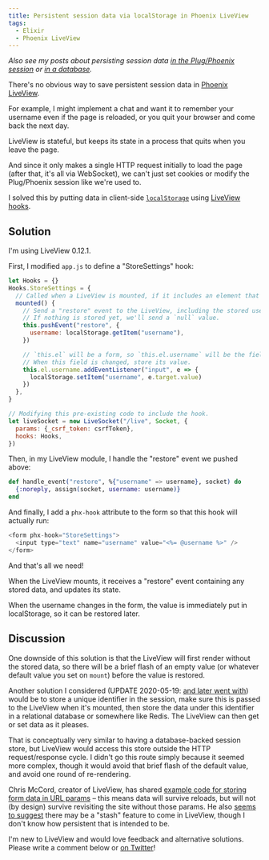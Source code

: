 ```yaml
---
title: Persistent session data via localStorage in Phoenix LiveView
tags:
  - Elixir
  - Phoenix LiveView
---
```


<i>Also see my posts about persisting session data [in the Plug/Phoenix session](/2020/05/persistent-session-data-in-phoenix-liveview) or [in a database](/2020/05/persistent-session-data-via-a-database-in-phoenix-liveview).</i>


There's no obvious way to save persistent session data in [Phoenix LiveView](https://github.com/phoenixframework/phoenix_live_view).

For example, I might implement a chat and want it to remember your username even if the page is reloaded, or you quit your browser and come back the next day.

LiveView is stateful, but keeps its state in a process that quits when you leave the page.

And since it only makes a single HTTP request initially to load the page (after that, it's all via WebSocket), we can't just set cookies or modify the Plug/Phoenix session like we're used to.

I solved this by putting data in client-side [`localStorage`](https://developer.mozilla.org/en-US/docs/Web/API/Window/localStorage) using [LiveView hooks](https://hexdocs.pm/phoenix_live_view/Phoenix.LiveView.html#module-js-interop-and-client-controlled-dom).

## Solution

I'm using LiveView 0.12.1.

First, I modified `app.js` to define a "StoreSettings" hook:

``` js
let Hooks = {}
Hooks.StoreSettings = {
  // Called when a LiveView is mounted, if it includes an element that uses this hook.
  mounted() {
    // Send a "restore" event to the LiveView, including the stored username.
    // If nothing is stored yet, we'll send a `null` value.
    this.pushEvent("restore", {
      username: localStorage.getItem("username"),
    })

    // `this.el` will be a form, so `this.el.username` will be the field named "username".
    // When this field is changed, store its value.
    this.el.username.addEventListener("input", e => {
      localStorage.setItem("username", e.target.value)
    })
  },
}

// Modifying this pre-existing code to include the hook.
let liveSocket = new LiveSocket("/live", Socket, {
  params: {_csrf_token: csrfToken},
  hooks: Hooks,
})
```

Then, in my LiveView module, I handle the "restore" event we pushed above:

``` elixir
def handle_event("restore", %{"username" => username}, socket) do
  {:noreply, assign(socket, username: username)}
end
```

And finally, I add a `phx-hook` attribute to the form so that this hook will actually run:

``` elixir
<form phx-hook="StoreSettings">
  <input type="text" name="username" value="<%= @username %>" />
</form>
```

And that's all we need!

When the LiveView mounts, it receives a "restore" event containing any stored data, and updates its state.

When the username changes in the form, the value is immediately put in localStorage, so it can be restored later.

## Discussion

One downside of this solution is that the LiveView will first render without the stored data, so there will be a brief flash of an empty value (or whatever default value you set on `mount`) before the value is restored.

Another solution I considered (UPDATE 2020-05-19: [and later went with](/2020/05/persistent-session-data-via-a-database-in-phoenix-liveview)) would be to store a unique identifier in the session, make sure this is passed to the LiveView when it's mounted, then store the data under this identifier in a relational database or somewhere like Redis. The LiveView can then get or set data as it pleases.

That is conceptually very similar to having a database-backed session store, but LiveView would access this store outside the HTTP request/response cycle. I didn't go this route simply because it seemed more complex, though it would avoid that brief flash of the default value, and avoid one round of re-rendering.

Chris McCord, creator of LiveView, has shared [example code for storing form data in URL params](https://gist.github.com/chrismccord/5d2f6e99112c9a67fedb2b8501a5bcab) – this means data will survive reloads, but will not (by design) survive revisiting the site without those params. He also [seems to suggest](https://news.ycombinator.com/item?id=21101081) there may be a "stash" feature to come in LiveView, though I don't know how persistent that is intended to be.

I'm new to LiveView and would love feedback and alternative solutions. Please write a comment below or [on Twitter](https://twitter.com/henrik/status/1262007554881839106)!

